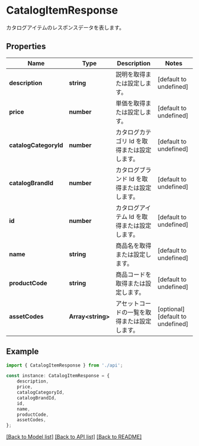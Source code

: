 # CatalogItemResponse

カタログアイテムのレスポンスデータを表します。             

## Properties

Name | Type | Description | Notes
------------ | ------------- | ------------- | -------------
**description** | **string** | 説明を取得または設定します。              | [default to undefined]
**price** | **number** | 単価を取得または設定します。              | [default to undefined]
**catalogCategoryId** | **number** | カタログカテゴリ Id を取得または設定します。              | [default to undefined]
**catalogBrandId** | **number** | カタログブランド Id を取得または設定します。              | [default to undefined]
**id** | **number** | カタログアイテム Id を取得または設定します。              | [default to undefined]
**name** | **string** | 商品名を取得または設定します。              | [default to undefined]
**productCode** | **string** | 商品コードを取得または設定します。              | [default to undefined]
**assetCodes** | **Array&lt;string&gt;** | アセットコードの一覧を取得または設定します。              | [optional] [default to undefined]

## Example

```typescript
import { CatalogItemResponse } from './api';

const instance: CatalogItemResponse = {
    description,
    price,
    catalogCategoryId,
    catalogBrandId,
    id,
    name,
    productCode,
    assetCodes,
};
```

[[Back to Model list]](../README.md#documentation-for-models) [[Back to API list]](../README.md#documentation-for-api-endpoints) [[Back to README]](../README.md)
